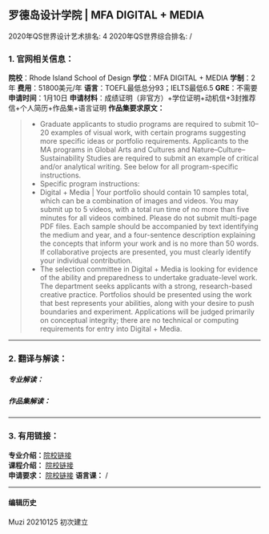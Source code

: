 ## 罗德岛设计学院 | MFA DIGITAL + MEDIA

2020年QS世界设计艺术排名: 4
2020年QS世界综合排名: /  

### 1. 官网相关信息：

**院校**：Rhode Island School of Design
**学位**：MFA DIGITAL + MEDIA
**学制**：2年
**费用**：51800美元/年
**语言**：TOEFL最低总分93；IELTS最低6.5
**GRE**：不需要
**申请时间**：1月10日
**申请材料**：成绩证明（非官方）+学位证明+动机信+3封推荐信+个人简历+作品集+语言证明
**作品集要求原文：**   

> - Graduate applicants to studio programs are required to submit 10–20 examples of visual work, with certain programs suggesting more specific ideas or portfolio requirements. Applicants to the MA programs in Global Arts and Cultures and Nature–Culture–Sustainability Studies are required to submit an example of critical and/or analytical writing. See below for all program-specific instructions.
> - Specific program instructions:
> - Digital + Media | Your portfolio should contain 10 samples total, which can be a combination of images and videos. You may submit up to 5 videos, with a total run time of no more than five minutes for all videos combined. Please do not submit multi-page PDF files. Each sample should be accompanied by text identifying the medium and year, and a four-sentence description explaining the concepts that inform your work and is no more than 50 words. If collaborative projects are presented, you must clearly identify your individual contribution.
> - The selection committee in Digital + Media is looking for evidence of the ability and preparedness to undertake graduate-level work. The department seeks applicants with a strong, research-based creative practice. Portfolios should be presented using the work that best represents your abilities, along with your desire to push boundaries and experiment. Applications will be judged primarily on conceptual integrity; there are no technical or computing requirements for entry into Digital + Media.

---

### 2. 翻译与解读：

##### 专业解读：



##### 作品集解读：



---

### 3. 有用链接：

**专业介绍：**[院校链接](https://www.risd.edu/academics/digital-media/graduate/)  
**课程介绍：** [院校链接](http://www.risd.edu/academics/digital-media/graduate/)  
**申请要求：** [院校链接](https://www.risd.edu/academics/digital-media/graduate/)
**语言课：** /

---


#### 编辑历史
Muzi 20210125 初次建立

